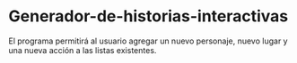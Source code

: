 # Generador-de-historias-interactivas
El programa permitirá al usuario agregar un nuevo personaje, nuevo lugar y una nueva acción a las listas existentes.
